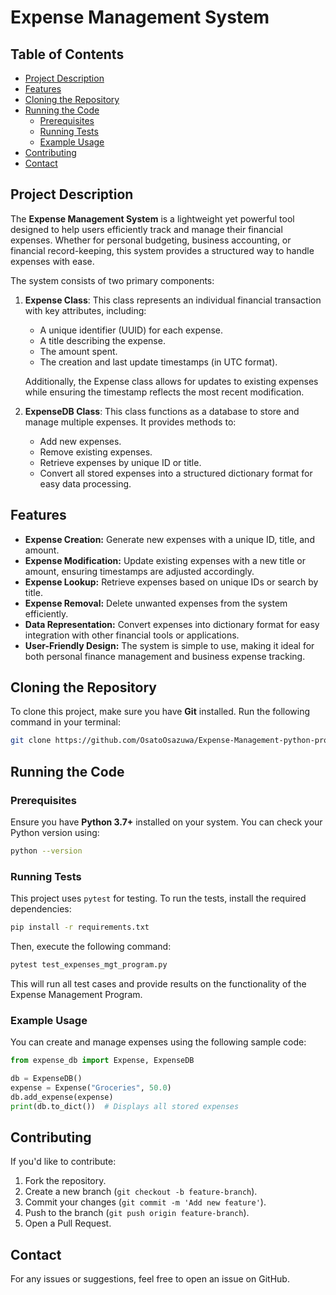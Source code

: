 # Expense Management System

## Table of Contents

- [Project Description](#project-description)
- [Features](#features)
- [Cloning the Repository](#cloning-the-repository)
- [Running the Code](#running-the-code)
  - [Prerequisites](#prerequisites)
  - [Running Tests](#running-tests)
  - [Example Usage](#example-usage)
- [Contributing](#contributing)
- [Contact](#contact)

## Project Description

The **Expense Management System** is a lightweight yet powerful tool designed to help users efficiently track and manage their financial expenses. Whether for personal budgeting, business accounting, or financial record-keeping, this system provides a structured way to handle expenses with ease.

The system consists of two primary components:

1. **Expense Class**: This class represents an individual financial transaction with key attributes, including:
   - A unique identifier (UUID) for each expense.
   - A title describing the expense.
   - The amount spent.
   - The creation and last update timestamps (in UTC format).
   
   Additionally, the Expense class allows for updates to existing expenses while ensuring the timestamp reflects the most recent modification.

2. **ExpenseDB Class**: This class functions as a database to store and manage multiple expenses. It provides methods to:
   - Add new expenses.
   - Remove existing expenses.
   - Retrieve expenses by unique ID or title.
   - Convert all stored expenses into a structured dictionary format for easy data processing.

## Features

- **Expense Creation:** Generate new expenses with a unique ID, title, and amount.
- **Expense Modification:** Update existing expenses with a new title or amount, ensuring timestamps are adjusted accordingly.
- **Expense Lookup:** Retrieve expenses based on unique IDs or search by title.
- **Expense Removal:** Delete unwanted expenses from the system efficiently.
- **Data Representation:** Convert expenses into dictionary format for easy integration with other financial tools or applications.
- **User-Friendly Design:** The system is simple to use, making it ideal for both personal finance management and business expense tracking.

## Cloning the Repository

To clone this project, make sure you have **Git** installed. Run the following command in your terminal:

```sh
git clone https://github.com/OsatoOsazuwa/Expense-Management-python-program.git
```

## Running the Code

### Prerequisites

Ensure you have **Python 3.7+** installed on your system. You can check your Python version using:

```sh
python --version
```
### Running Tests
This project uses `pytest` for testing. To run the tests, install the required dependencies:

```sh
pip install -r requirements.txt
```

Then, execute the following command:

```sh
pytest test_expenses_mgt_program.py
```

This will run all test cases and provide results on the functionality of the Expense Management Program.

### Example Usage

You can create and manage expenses using the following sample code:

```python
from expense_db import Expense, ExpenseDB

db = ExpenseDB()
expense = Expense("Groceries", 50.0)
db.add_expense(expense)
print(db.to_dict())  # Displays all stored expenses
```

## Contributing

If you'd like to contribute:

1. Fork the repository.
2. Create a new branch (`git checkout -b feature-branch`).
3. Commit your changes (`git commit -m 'Add new feature'`).
4. Push to the branch (`git push origin feature-branch`).
5. Open a Pull Request.

## Contact

For any issues or suggestions, feel free to open an issue on GitHub.

